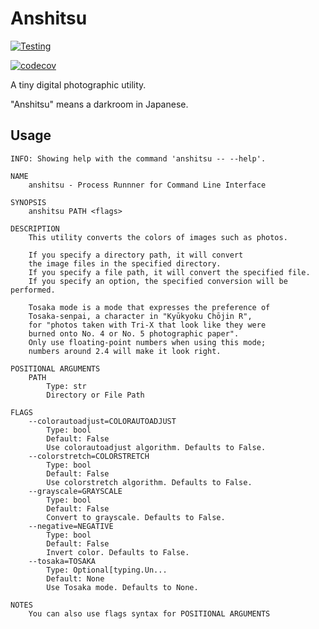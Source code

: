 # Anshitsu

[![Testing](https://github.com/huideyeren/anshitsu/actions/workflows/testing.yml/badge.svg)](https://github.com/huideyeren/anshitsu/actions/workflows/testing.yml)

[![codecov](https://codecov.io/gh/huideyeren/anshitsu/branch/main/graph/badge.svg?token=ZYRX8NBTLQ)](https://codecov.io/gh/huideyeren/anshitsu)

A tiny digital photographic utility.

"Anshitsu" means a darkroom in Japanese.

## Usage

```
INFO: Showing help with the command 'anshitsu -- --help'.

NAME
    anshitsu - Process Runnner for Command Line Interface

SYNOPSIS
    anshitsu PATH <flags>

DESCRIPTION
    This utility converts the colors of images such as photos.

    If you specify a directory path, it will convert
    the image files in the specified directory.
    If you specify a file path, it will convert the specified file.
    If you specify an option, the specified conversion will be performed.
    
    Tosaka mode is a mode that expresses the preference of
    Tosaka-senpai, a character in "Kyūkyoku Chōjin R",
    for "photos taken with Tri-X that look like they were
    burned onto No. 4 or No. 5 photographic paper".
    Only use floating-point numbers when using this mode;
    numbers around 2.4 will make it look right.

POSITIONAL ARGUMENTS
    PATH
        Type: str
        Directory or File Path

FLAGS
    --colorautoadjust=COLORAUTOADJUST
        Type: bool
        Default: False
        Use colorautoadjust algorithm. Defaults to False.
    --colorstretch=COLORSTRETCH
        Type: bool
        Default: False
        Use colorstretch algorithm. Defaults to False.
    --grayscale=GRAYSCALE
        Type: bool
        Default: False
        Convert to grayscale. Defaults to False.
    --negative=NEGATIVE
        Type: bool
        Default: False
        Invert color. Defaults to False.
    --tosaka=TOSAKA
        Type: Optional[typing.Un...
        Default: None
        Use Tosaka mode. Defaults to None.

NOTES
    You can also use flags syntax for POSITIONAL ARGUMENTS
```
